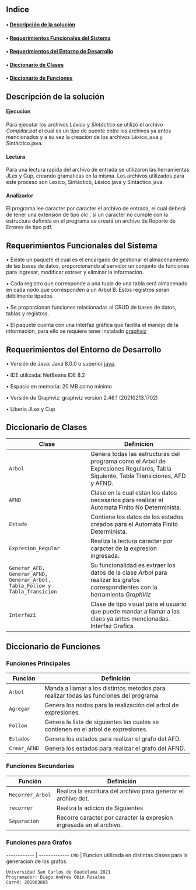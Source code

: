 
## Indice

#### • [Descripción de la solución](#descipcion-de-la-solucion) ####

#### • [Requerimientos Funcionales del Sistema](#requerimientos-funcionales-del-sistema) ####

#### • [Requerimientos del Entorno de Desarrollo](#requerimientos-del-entorno-de-desarrollo) ####

#### • [Diccionario de Clases](#diccionario-de-clases) ####

#### • [Diccionario de Funciones](#diccionario-de-funciones) ####


Descripción de la solución 
-----------------------

#### Ejecucion ####

Para ejecutar los archivos _Léxico_ y _Sintáctico_ se utilizó el archivo _*Compilar.bat*_ el cual es un tipo de puente entre los archivos ya antes mencionados y a su vez la creación de los archivos Léxico.java y Sintáctico.java.

#### Lectura ####

Para una lectura rapida del archivo de entrada se utilizaron las herramientas JLex y Cup, creando gramaticas en la misma. Los archivos utilizados para este proceso son Lexico, Sintáctico, Léxico.java y Sintáctico.java.

#### Analizador ####

El programa lee caracter por caracter el archivo de entrada, el cual deberá de tener una extensión de tipo _olc_ , si un caracter no cumple con la estructura definida en el programa se creará un archivo de Reporte de Errores de tipo pdf.

Requerimientos Funcionales del Sistema
-----------------------
• Existe un paquete el cual es el encargado de gestionar el almacenamiento de las bases de datos, proporcionando al servidor un conjunto de funciones para ingresar, modificar extraer y eliminar la información.

• Cada registro que corresponde a una tupla de una tabla será almacenado en cada nodo que corresponden a un Arbol B. Estos registros seran débilmente tipados.

• Se proporcionan funciones relacionadas al CRUD de bases de datos, tablas y registros.

• El paquete cuenta con una interfaz gráfica que facilita el manejo de la información, para ello se requiere tener instalado [graphviz](https://graphviz.org/download/)


Requerimientos del Entorno de Desarrollo
-----------------------
• Versión de Java: Java 8.0.0 o superior [java](https://www.oracle.com/technetwork/es/java/javase/downloads/jdk-netbeans-jsp-3413139-esa.html).

• IDE utilizada: NetBeans IDE 8.2

• Espacio en memoria: 20 MB como mínimo

• Versión de Graphviz:  graphviz version 2.46.1 (20210213.1702)

• Liberia JLex y Cup

Diccionario de Clases 
-----------------------
Clase |  Definición 
------------ | -------------
`Arbol` | Genera todas las estructuras del programa como el Arbol de Expresiones Regulares, Tabla Siguiente, Tabla Transiciones, AFD y AFND.
`AFND` | Clase en la cual estan los datos necesarios para realizar el Automata Finito No Determinista.
`Estado` | Contiene los datos de los estados creados para el Automata Finito Determinista.
`Expresion_Regular` | Realiza la lectura caracter por caracter de la expresion ingresada.
`Generar_AFD, Generar_AFND, Generar_Arbol, Tabla_Follow y Tabla_Transicion` | Su funcionalidad es extraer los datos de la clase _Arbol_ para realizar los grafos correspondientes con la herramienta _GraphViz_
`Interfaz1` | Clase de tipo visual para el usuario que puede mandar a llamar a las claes ya antes mencionadas. Interfaz Grafica.

Diccionario de Funciones
-----------------------

### Funciones Principales ###

Función |  Definición 
------------ | -------------
`Arbol` | Manda a llamar a los distintos metodos para realizar todas las funciones del programa
`Agregar` | Genera los nodos para la realización del arbol de expresiones.
`Follow` | Genera la lista de siguientes las cuales se contienen en el arbol de expresiones.
`Estados` | Genera los estados para realizar el grafo del AFD.
`Crear_AFND` | Genera los estados para realizar el grafo del AFND.

### Funciones Secundarias  ###

Función |  Definición 
------------ | -------------
`Recorrer_Arbol` | Realiza la escritura del archivo para generar el archivo dot.
`recorrer` | Realiza la adicion de Siguientes 
`Separacion` | Recorre caracter por caracter la expresion ingresada en el archivo. 

### Funciones para Grafos ###
------------ | -------------
`CMD` | Funcion utilizada en distintas clases para la generacion de los grafos.


```
Universidad San Carlos de Guatelama 2021
Programador: Diego Andrés Obín Rosales
Carné: 201903865
```

